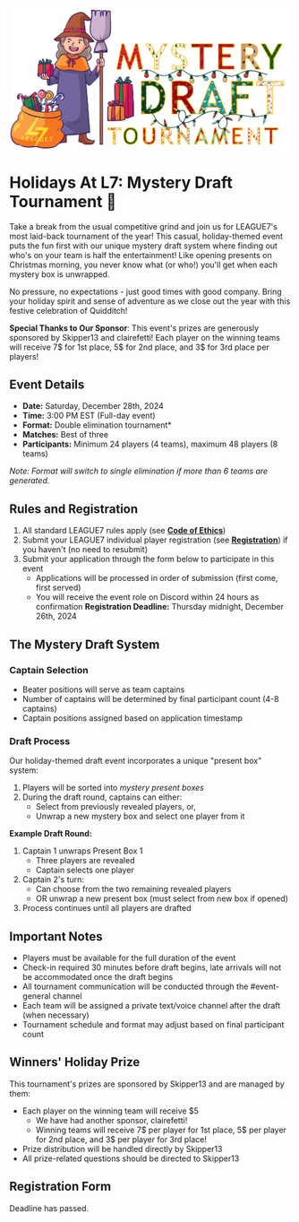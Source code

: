 
![Mystery Draft](../images/events/Mystery_Draft.png)
# Holidays At L7: Mystery Draft Tournament 🎁
Take a break from the usual competitive grind and join us for LEAGUE7's most laid-back tournament of the year! This casual, holiday-themed event puts the fun first with our unique mystery draft system where finding out who's on your team is half the entertainment! Like opening presents on Christmas morning, you never know what (or who!) you'll get when each mystery box is unwrapped.

No pressure, no expectations - just good times with good company. Bring your holiday spirit and sense of adventure as we close out the year with this festive celebration of Quidditch!

**Special Thanks to Our Sponsor**: This event's prizes are generously sponsored by Skipper13 and clairefetti! Each player on the winning teams will receive 7$ for 1st place, 5$ for 2nd place, and 3$ for 3rd place per players!

## Event Details 

- **Date:** Saturday, December 28th, 2024  
- **Time:** 3:00 PM EST (Full-day event)  
- **Format:** Double elimination tournament*  
- **Matches:** Best of three
- **Participants:** Minimum 24 players (4 teams), maximum 48 players (8 teams)

*Note: Format will switch to single elimination if more than 6 teams are generated.*

## Rules and Registration 

1. All standard LEAGUE7 rules apply (see [**Code of Ethics**](/codeofethics))
2. Submit your LEAGUE7 individual player registration (see [**Registration**](/registration)) if you haven't (no need to resubmit)
3. Submit your application through the form below to participate in this event
   - Applications will be processed in order of submission (first come, first served)
   - You will receive the event role on Discord within 24 hours as confirmation
**Registration Deadline:** Thursday midnight, December 26th, 2024

## The Mystery Draft System 

### Captain Selection
- Beater positions will serve as team captains
- Number of captains will be determined by final participant count (4-8 captains)
- Captain positions assigned based on application timestamp

### Draft Process
Our holiday-themed draft event incorporates a unique "present box" system:

1. Players will be sorted into *mystery present boxes*
2. During the draft round, captains can either:
   - Select from previously revealed players, or,
   - Unwrap a new mystery box and select one player from it

**Example Draft Round:**
1. Captain 1 unwraps Present Box 1
   - Three players are revealed
   - Captain selects one player
2. Captain 2's turn:
   - Can choose from the two remaining revealed players
   - OR unwrap a new present box (must select from new box if opened)
3. Process continues until all players are drafted

## Important Notes
- Players must be available for the full duration of the event
- Check-in required 30 minutes before draft begins, late arrivals will not be accommodated once the draft begins
- All tournament communication will be conducted through the #event-general channel
- Each team will be assigned a private text/voice channel after the draft (when necessary)
- Tournament schedule and format may adjust based on final participant count

## Winners' Holiday Prize
This tournament's prizes are sponsored by Skipper13 and are managed by them:
- Each player on the winning team will receive $5
   - We have had another sponsor, clairefetti! 
   - Winning teams will receive 7$ per player for 1st place, 5$ per player for 2nd place, and 3$ per player for 3rd place! 
- Prize distribution will be handled directly by Skipper13
- All prize-related questions should be directed to Skipper13
 
## Registration Form
Deadline has passed.